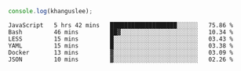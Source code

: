 ```js
console.log(khanguslee);
```

<!--START_SECTION:waka-->

```text
JavaScript   5 hrs 42 mins   ███████████████████░░░░░░   75.86 %
Bash         46 mins         ██▓░░░░░░░░░░░░░░░░░░░░░░   10.34 %
LESS         15 mins         █░░░░░░░░░░░░░░░░░░░░░░░░   03.43 %
YAML         15 mins         █░░░░░░░░░░░░░░░░░░░░░░░░   03.38 %
Docker       13 mins         ▓░░░░░░░░░░░░░░░░░░░░░░░░   03.09 %
JSON         10 mins         ▓░░░░░░░░░░░░░░░░░░░░░░░░   02.26 %
```

<!--END_SECTION:waka-->

<!--
**khanguslee/khanguslee** is a ✨ _special_ ✨ repository because its `README.md` (this file) appears on your GitHub profile.

Here are some ideas to get you started:

- 🔭 I’m currently working on ...
- 🌱 I’m currently learning ...
- 👯 I’m looking to collaborate on ...
- 🤔 I’m looking for help with ...
- 💬 Ask me about ...
- 📫 How to reach me: ...
- 😄 Pronouns: ...
- ⚡ Fun fact: ...
-->
